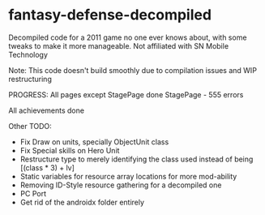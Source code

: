 # fantasy-defense-decompiled
 Decompiled code for a 2011 game no one ever knows about, with some tweaks to make it more manageable. Not affiliated with SN Mobile Technology

Note: This code doesn't build smoothly due to compilation issues and WIP restructuring

PROGRESS:
All pages except StagePage done
StagePage - 555 errors

All achievements done

Other TODO:
- Fix Draw on units, specially ObjectUnit class
- Fix Special skills on Hero Unit
- Restructure type to merely identifying the class used instead of being [(class * 3) + lv]
- Static variables for resource array locations for more mod-ability
- Removing ID-Style resource gathering for a decompiled one
- PC Port
- Get rid of the androidx folder entirely